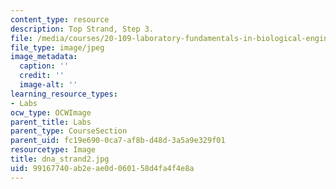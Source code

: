 ```yaml
---
content_type: resource
description: Top Strand, Step 3.
file: /media/courses/20-109-laboratory-fundamentals-in-biological-engineering-fall-2007/99167740ab2eae0d060158d4fa4f4e8a_dna_strand2.jpg
file_type: image/jpeg
image_metadata:
  caption: ''
  credit: ''
  image-alt: ''
learning_resource_types:
- Labs
ocw_type: OCWImage
parent_title: Labs
parent_type: CourseSection
parent_uid: fc19e690-0ca7-af8b-d48d-3a5a9e329f01
resourcetype: Image
title: dna_strand2.jpg
uid: 99167740-ab2e-ae0d-0601-58d4fa4f4e8a
---
```

